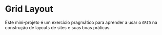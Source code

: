 #   Grid Layout

Este mini-projeto é um exercício pragmático para aprender a usar o `GRID` na construção de layouts de sites e suas boas práticas.
